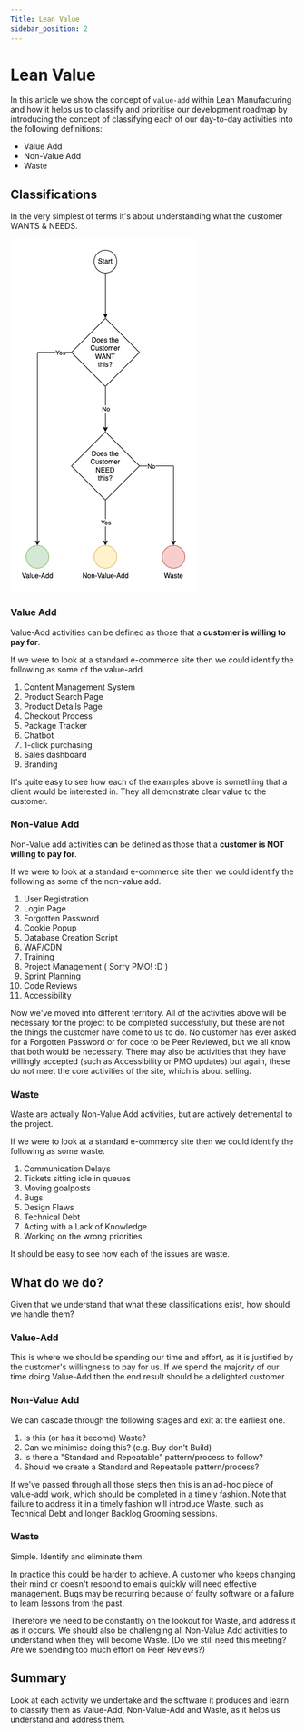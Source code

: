 ```yaml
---
Title: Lean Value
sidebar_position: 2
---
```


# Lean Value

In this article we show the concept of `value-add` within Lean Manufacturing and how it helps us to classify and prioritise our development roadmap by introducing the concept of classifying each of our day-to-day activities into the following definitions:

* Value Add
* Non-Value Add
* Waste

## Classifications

In the very simplest of terms it's about understanding what the customer WANTS & NEEDS.

![Classifying Activities](./images/lean-value.png)

### Value Add

Value-Add activities can be defined as those that a **customer is willing to pay for**.

If we were to look at a standard e-commerce site then we could identify the following as some of the value-add.

1. Content Management System
1. Product Search Page
1. Product Details Page
1. Checkout Process
1. Package Tracker
1. Chatbot
1. 1-click purchasing
1. Sales dashboard
1. Branding

It's quite easy to see how each of the examples above is something that a client would be interested in.  They all demonstrate clear value to the customer.

### Non-Value Add

Non-Value add activities can be defined as those that a **customer is NOT willing to pay for**.

If we were to look at a standard e-commerce site then we could identify the following as some of the non-value add.

1. User Registration
1. Login Page
1. Forgotten Password
1. Cookie Popup
1. Database Creation Script
1. WAF/CDN
1. Training
1. Project Management ( Sorry PMO! :D )
1. Sprint Planning
1. Code Reviews
1. Accessibility

Now we've moved into different territory.  All of the activities above will be necessary for the project to be completed successfully, but these are not the things the customer have come to us to do.  No customer has ever asked for a Forgotten Password or for code to be Peer Reviewed, but we all know that both would be necessary.  There may also be activities that they have willingly accepted (such as Accessibility or PMO updates) but again, these do not meet the core activities of the site, which is about selling.

### Waste

Waste are actually Non-Value Add activities, but are actively detremental to the project.

If we were to look at a standard e-commercy site then we could identify the following as some waste.

1. Communication Delays
1. Tickets sitting idle in queues
1. Moving goalposts
1. Bugs
1. Design Flaws
1. Technical Debt
1. Acting with a Lack of Knowledge
1. Working on the wrong priorities

It should be easy to see how each of the issues are waste.

## What do we do?

Given that we understand that what these classifications exist, how should we handle them?

### Value-Add

This is where we should be spending our time and effort, as it is justified by the customer's willingness to pay for us.  If we spend the majority of our time doing Value-Add then the end result should be a delighted customer.

### Non-Value Add

We can cascade through the following stages and exit at the earliest one.

1. Is this (or has it become) Waste?
1. Can we minimise doing this? (e.g. Buy don't Build)
1. Is there a "Standard and Repeatable" pattern/process to follow?
1. Should we create a Standard and Repeatable pattern/process?

If we've passed through all those steps then this is an ad-hoc piece of value-add work, which should be completed in a timely fashion.  Note that failure to address it in a timely fashion will introduce Waste, such as Technical Debt and longer Backlog Grooming sessions.

### Waste

Simple.  Identify and eliminate them.

In practice this could be harder to achieve.  A customer who keeps changing their mind or doesn't respond to emails quickly will need effective management.  Bugs may be recurring because of faulty software or a failure to learn lessons from the past.

Therefore we need to be constantly on the lookout for Waste, and address it as it occurs.  We should also be challenging all Non-Value Add activities to understand when they will become Waste.  (Do we still need this meeting?  Are we spending too much effort on Peer Reviews?)

## Summary

Look at each activity we undertake and the software it produces and learn to classify them as Value-Add, Non-Value-Add and Waste, as it helps us understand and address them.
